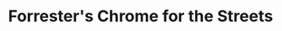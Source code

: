 ---
title: "Forrester's Chrome for the Streets"
url: /douglasville/forresters-chrome-for-the-streets/
shop: car repair
---